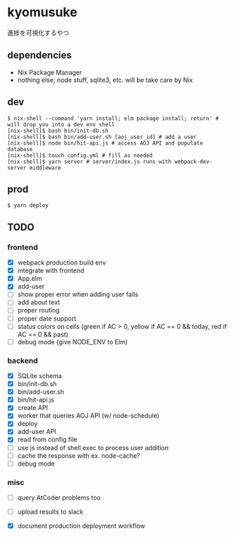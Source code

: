 # kyomusuke

進捗を可視化するやつ

## dependencies

- Nix Package Manager
- nothing else; node stuff, sqlite3, etc. will be take care by Nix

## dev

```
$ nix-shell --command 'yarn install; elm package install; return' # will drop you into a dev env shell
[nix-shell]$ bash bin/init-db.sh
[nix-shell]$ bash bin/add-user.sh [aoj_user_id] # add a user
[nix-shell]$ node bin/hit-api.js # access AOJ API and populate database
[nix-shell]$ touch config.yml # fill as needed
[nix-shell]$ yarn server # server/index.js runs with webpack-dev-server middleware
```

## prod

`$ yarn deploy`

## TODO

### frontend

- [x] webpack production build env
- [x] integrate with frontend
- [x] App.elm
- [x] add-user
- [ ] show proper error when adding user fails
- [ ] add about text
- [ ] proper routing
- [ ] proper date support
- [ ] status colors on cells (green if AC > 0, yellow if AC == 0 && today, red if AC == 0 && past)
- [ ] debug mode (give NODE_ENV to Elm)

### backend

- [x] SQLite schema
- [x] bin/init-db.sh
- [x] bin/add-user.sh
- [x] bin/hit-api.js
- [x] create API
- [x] worker that queries AOJ API (w/ node-schedule)
- [x] deploy
- [x] add-user API
- [x] read from config file
- [ ] use js instead of shell exec to process user addition
- [ ] cache the response with ex. node-cache?
- [ ] debug mode

### misc

- [ ] query AtCoder problems too
- [ ] upload results to slack
- [x] document production deployment workflow

